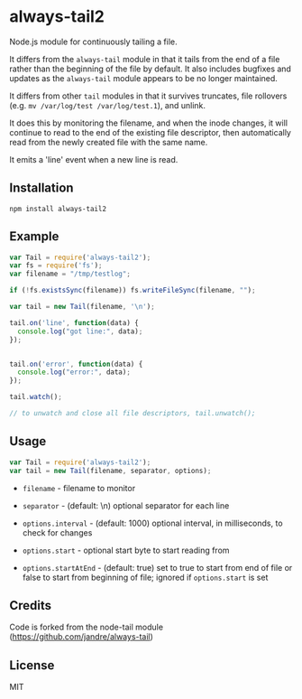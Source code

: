 # always-tail2

Node.js module for continuously tailing a file.

It differs from the `always-tail` module in that it tails from the end of a
file rather than the beginning of the file by default. It also includes
bugfixes and updates as the `always-tail` module appears to be no longer
maintained.

It differs from other `tail` modules in that it survives truncates,
file rollovers (e.g. `mv /var/log/test /var/log/test.1`), and unlink.

It does this by monitoring the filename, and when the inode changes, 
it will continue to read to the end of the existing file descriptor, then 
automatically read from the newly created file with the same name.

It emits a 'line' event when a new line is read. 

## Installation

`npm install always-tail2`

## Example

```js
var Tail = require('always-tail2');
var fs = require('fs');
var filename = "/tmp/testlog";

if (!fs.existsSync(filename)) fs.writeFileSync(filename, "");

var tail = new Tail(filename, '\n');

tail.on('line', function(data) {
  console.log("got line:", data);
});


tail.on('error', function(data) {
  console.log("error:", data);
});

tail.watch();

// to unwatch and close all file descriptors, tail.unwatch();
```

## Usage 

```js
var Tail = require('always-tail2');
var tail = new Tail(filename, separator, options); 
```

- `filename` - filename to monitor

- `separator` - (default: \n) optional separator for each line

- `options.interval` - (default: 1000) optional interval, in milliseconds, to
  check for changes

- `options.start` - optional start byte to start reading from

- `options.startAtEnd` - (default: true) set to true to start from end of file
  or false to start from beginning of file; ignored if `options.start` is set

## Credits

Code is forked from the node-tail module (https://github.com/jandre/always-tail)

## License

MIT 
